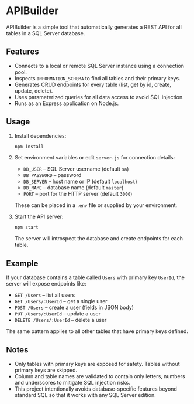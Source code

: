# APIBuilder

APIBuilder is a simple tool that automatically generates a REST API for all tables in a SQL Server database.

## Features

- Connects to a local or remote SQL Server instance using a connection pool.
- Inspects `INFORMATION_SCHEMA` to find all tables and their primary keys.
- Generates CRUD endpoints for every table (list, get by id, create, update, delete).
- Uses parameterized queries for all data access to avoid SQL injection.
- Runs as an Express application on Node.js.

## Usage

1. Install dependencies:

   ```bash
   npm install
   ```

2. Set environment variables or edit `server.js` for connection details:

   - `DB_USER` – SQL Server username (default `sa`)
   - `DB_PASSWORD` – password
   - `DB_SERVER` – host name or IP (default `localhost`)
   - `DB_NAME` – database name (default `master`)
   - `PORT` – port for the HTTP server (default `3000`)

   These can be placed in a `.env` file or supplied by your environment.

3. Start the API server:

   ```bash
   npm start
   ```

   The server will introspect the database and create endpoints for each table.

## Example

If your database contains a table called `Users` with primary key `UserId`, the server will expose endpoints like:

- `GET /Users` – list all users
- `GET /Users/:UserId` – get a single user
- `POST /Users` – create a user (fields in JSON body)
- `PUT /Users/:UserId` – update a user
- `DELETE /Users/:UserId` – delete a user

The same pattern applies to all other tables that have primary keys defined.

## Notes

- Only tables with primary keys are exposed for safety. Tables without primary keys are skipped.
- Column and table names are validated to contain only letters, numbers and underscores to mitigate SQL injection risks.
- This project intentionally avoids database-specific features beyond standard SQL so that it works with any SQL Server edition.

